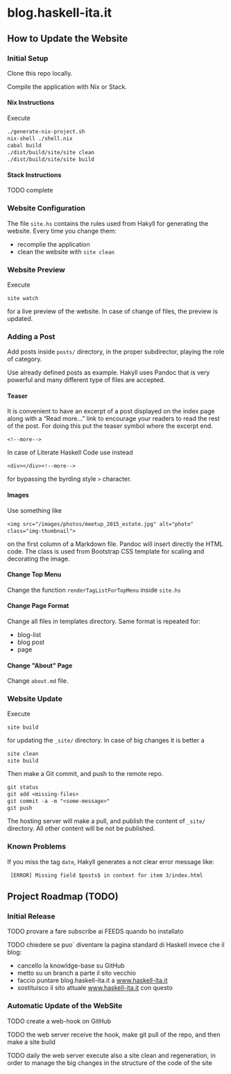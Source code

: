 # blog.haskell-ita.it

## How to Update the Website

### Initial Setup

Clone this repo locally.

Compile the application with Nix or Stack. 

#### Nix Instructions

Execute

    ./generate-nix-project.sh
    nix-shell ./shell.nix
    cabal build
    ./dist/build/site/site clean
    ./dist/build/site/site build

#### Stack Instructions

TODO complete

### Website Configuration

The file `site.hs` contains the rules used from Hakyll for generating the website. Every time you change them:

* recomplie the application
* clean the website with `site clean`

### Website Preview

Execute

    site watch

for a live preview of the website. In case of change of files, the preview is updated.

### Adding a Post

Add posts inside `posts/` directory, in the proper subdirector, playing the role of category.

Use already defined posts as example. Hakyll uses Pandoc that is very powerful and many different type of files are accepted.

#### Teaser

It is convenient to have an excerpt of a post displayed on the index page along with a “Read more…” link to encourage your readers to read the rest of the post. For doing this put the teaser symbol where the excerpt end. 

    <!--more-->

In case of Literate Haskell Code use instead

    <div></div><!--more-->

for bypassing the byrding style `>` character.

#### Images

Use something like

    <img src="/images/photos/meetup_2015_estate.jpg" alt="photo" class="img-thumbnail">

on the first column of a Markdown file. Pandoc will insert directly the HTML code. The class is used from Bootstrap CSS template for scaling and decorating the image.

#### Change Top Menu

Change the function `renderTagListForTopMenu` inside `site.hs` 

#### Change Page Format

Change all files in templates directory. Same format is repeated for:

* blog-list
* blog post
* page

#### Change "About" Page

Change `about.md` file.

### Website Update

Execute

    site build

for updating the `_site/` directory. In case of big changes it is better a

    site clean
    site build

Then make a Git commit, and push to the remote repo.

    git status
    git add <missing-files>
    git commit -a -m "<some-message>"
    git push

The hosting server will make a pull, and publish the content of `_site/` directory. All other content will be not be published. 

### Known Problems

If you miss the tag `date`, Hakyll generates a not clear error message like:

     [ERROR] Missing field $posts$ in context for item 3/index.html

## Project Roadmap (TODO)

### Initial Release

TODO provare a fare subscribe ai FEEDS quando ho installato 

TODO chiedere se puo` diventare la pagina standard di Haskell invece che il blog:
* cancello la knowldge-base su GitHub
* metto su un branch a parte il sito vecchio
* faccio puntare blog.haskell-ita.it a www.haskell-ita.it
* sostituisco il sito attuale www.haskell-ita.it con questo

### Automatic Update of the WebSite

TODO create a web-hook on GitHub

TODO the web server receive the hook, make git pull of the repo, and then make a site build

TODO daily the web server execute also a site clean and regeneration, in order to manage the big changes in the structure of the code of the site

